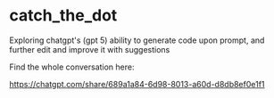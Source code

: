 # catch_the_dot
Exploring chatgpt's (gpt 5) ability to generate code upon prompt, and further edit and improve it with suggestions

Find the whole conversation here:

https://chatgpt.com/share/689a1a84-6d98-8013-a60d-d8db8ef0e1f1
